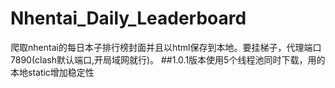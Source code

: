 # Nhentai_Daily_Leaderboard

爬取nhentai的每日本子排行榜封面并且以html保存到本地。要挂梯子，代理端口7890(clash默认端口,开局域网就行)。
 ##1.0.1版本使用5个线程池同时下载，用的本地static增加稳定性
